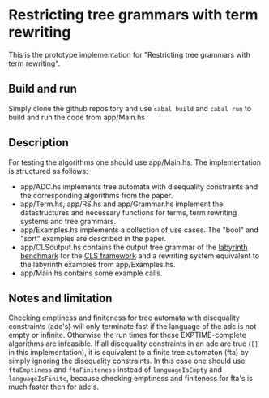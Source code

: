 # Restricting tree grammars with term rewriting
This is the prototype implementation for "Restricting tree grammars with term rewriting".

## Build and run
Simply clone the github repository and use `cabal build` and `cabal run` to build and run the code from  app/Main.hs

## Description
For testing the algorithms one should use app/Main.hs. The implementation is structured as follows:
- app/ADC.hs implements tree automata with disequality constraints and the corresponding algorithms from the paper.
- app/Term.hs, app/RS.hs and app/Grammar.hs implement the datastructures and necessary functions for terms, term rewriting systems and tree grammars.
- app/Examples.hs implements a collection of use cases. The "bool" and "sort" examples are described in the paper.
- app/CLSoutput.hs contains the output tree grammar of the [labyrinth benchmark](https://github.com/combinators/cls-scala/blob/master/examples/src/main/scala/org/combinators/cls/examples/LabyrinthBenchmark.scala) for the [CLS framework](https://github.com/combinators/cls-scala) and a rewriting system equivalent to the labyrinth examples from app/Examples.hs.
- app/Main.hs contains some example calls.

## Notes and limitation
Checking emptiness and finiteness for tree automata with disequality constraints (adc's) will only terminate fast if the language of the adc is not empty or infinite.
Otherwise the run times for these EXPTIME-complete algorithms are infeasible.
If all disequality constraints in an adc are true (`[]` in this implementation), it is equivalent to a finite tree automaton (fta) by simply ignoring the disequality constraints.
In this case one should use `ftaEmptiness` and `ftaFiniteness` instead of `languageIsEmpty` and `languageIsFinite`, because checking emptiness and finiteness for fta's is much faster then for adc's.


